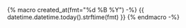 {% macro created_at(fmt="%d %B %Y") -%}
{{ datetime.datetime.today().strftime(fmt) }}
{% endmacro -%}
